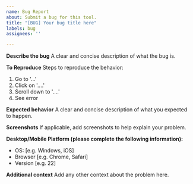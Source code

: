 ```yaml
---
name: Bug Report
about: Submit a bug for this tool.
title: "[BUG] Your bug title here"
labels: bug
assignees: ''

---
```


**Describe the bug**
A clear and concise description of what the bug is.

**To Reproduce**
Steps to reproduce the behavior:
1. Go to '...'
2. Click on '....'
3. Scroll down to '....'
4. See error

**Expected behavior**
A clear and concise description of what you expected to happen.

**Screenshots**
If applicable, add screenshots to help explain your problem.

**Desktop/Mobile Platform (please complete the following information):**
 - OS: [e.g. Windows, iOS]
 - Browser [e.g. Chrome, Safari]
 - Version [e.g. 22]

**Additional context**
Add any other context about the problem here.
